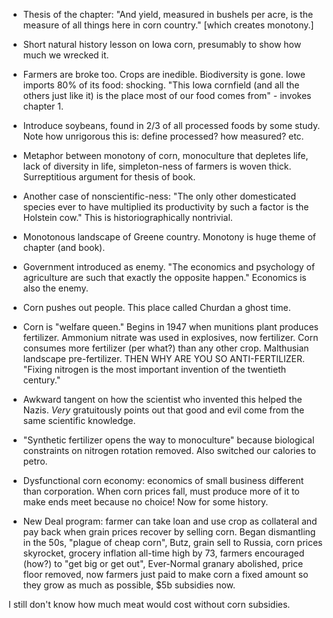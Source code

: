 * Thesis of the chapter: "And yield, measured in bushels per acre, is the measure of all things here in corn country." [which creates monotony.]

* Short natural history lesson on Iowa corn, presumably to show how much we wrecked it.

* Farmers are broke too. Crops are inedible. Biodiversity is gone. Iowe imports 80% of its food: shocking. "This Iowa cornfield (and all the others just like it) is the place most of our food comes from" - invokes chapter 1.

* Introduce soybeans, found in 2/3 of all processed foods by some study. Note how unrigorous this is: define processed? how measured? etc.

* Metaphor between monotony of corn, monoculture that depletes life, lack of diversity in life, simpleton-ness of farmers is woven thick. Surreptitious argument for thesis of book.

* Another case of nonscientific-ness: "The only other domesticated species ever to have multiplied its productivity by such a factor is the Holstein cow." This is historiographically nontrivial.

* Monotonous landscape of Greene country. Monotony is huge theme of chapter (and book).

* Government introduced as enemy. "The economics and psychology of agriculture are such that exactly the opposite happen." Economics is also the enemy.

* Corn pushes out people. This place called Churdan a ghost time.

* Corn is "welfare queen." Begins in 1947 when munitions plant produces fertilizer. Ammonium nitrate was used in explosives, now fertilizer. Corn consumes more fertilizer (per what?) than any other crop. Malthusian landscape pre-fertilizer. THEN WHY ARE YOU SO ANTI-FERTILIZER. "Fixing nitrogen is the most important invention of the twentieth century."

* Awkward tangent on how the scientist who invented this helped the Nazis. *Very* gratuitously points out that good and evil come from the same scientific knowledge.

* "Synthetic fertilizer opens the way to monoculture" because biological constraints on nitrogen rotation removed. Also switched our calories to petro.

* Dysfunctional corn economy: economics of small business different than corporation. When corn prices fall, must produce more of it to make ends meet because no choice! Now for some history.

* New Deal program: farmer can take loan and use crop as collateral and pay back when grain prices recover by selling corn. Began dismantling in the 50s, "plague of cheap corn", Butz, grain sell to Russia, corn prices skyrocket, grocery inflation all-time high by 73, farmers encouraged (how?) to "get big or get out", Ever-Normal granary abolished, price floor removed, now farmers just paid to make corn a fixed amount so they grow as much as possible, $5b subsidies now.

I still don't know how much meat would cost without corn subsidies.